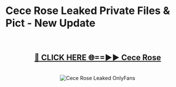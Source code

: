 # Cece Rose Leaked Private Files & Pict - New Update
<br>
<div align="center">
<h2><a href="https://mediafilles.blogspot.com/?title=Cece_Rose" rel="nofollow">🔴 CLICK HERE 🌐==►► Cece Rose</a></h2>
<br>
<a href="https://mediafilles.blogspot.com/?title=Cece_Rose" rel="nofollow" data-target="animated-image.originalLink"><img src="https://i.ibb.co.com/WyWwxjT/player-gif2.gif" alt="Cece Rose Leaked OnlyFans" style="max-width: 100%; display: inline-block;" data-target="animated-image.originalImage"></a>
</div>
<br>